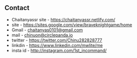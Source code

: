 ## Contact

- Chaitanyassr site - https://chaitanyassr.netlify.com/
- site - https://sites.google.com/view/braveknightgame/home
- Gmail - chaitanyas0101@gmail.com
- mail - chinuon@circlepanda.io
- twitter - https://twitter.com/Chinu282828777
- linkdin - https://www.linkedin.com/mwlite/me
- insta id - http://instagram.com/1st_incommand/


